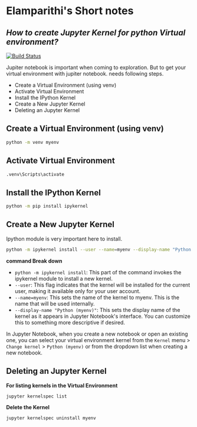 # Elamparithi's Short notes
## _How to create Jupyter Kernel for python Virtual environment?_

[![Build Status](https://travis-ci.org/joemccann/dillinger.svg?branch=master)](https://travis-ci.org/joemccann/dillinger)

Jupiter notebook is important when coming to exploration. But to get your virtual environment with jupiter notebook. needs following steps.

- Create a Virtual Environment (using venv)
- Activate Virtual Environment
- Install the IPython Kernel
- Create a New Jupyter Kernel
- Deleting an Jupyter Kernel

## Create a Virtual Environment (using venv)
```sh
python -m venv myenv
```
## Activate Virtual Environment
```sh
.venv\Scripts\activate
```
## Install the IPython Kernel
```sh
python -m pip install ipykernel
```
## Create a New Jupyter Kernel
Ipython module is very important here to install.
```sh
python -m ipykernel install --user --name=myenv --display-name "Python (myenv)"
```
**command Break down**
 - `python -m ipykernel install`: This part of the command invokes the ipykernel module to install a new kernel.
 - `--user`: This flag indicates that the kernel will be installed for the current user, making it available only for your user account.
 - `--name=myenv`: This sets the name of the kernel to myenv. This is the name that will be used internally.
 - `--display-name "Python (myenv)"`: This sets the display name of the kernel as it appears in Jupyter Notebook's interface. You can customize this to something more descriptive if desired.

In Jupyter Notebook, when you create a new notebook or open an existing one, you can select your virtual environment kernel from the `Kernel` menu > `Change kernel` > `Python (myenv)` or from the dropdown list when creating a new notebook.

## Deleting an Jupyter Kernel
**For listing kernels in the Virtual Environment**
```sh
jupyter kernelspec list
```
**Delete the Kernel**
```sh
jupyter kernelspec uninstall myenv
```
